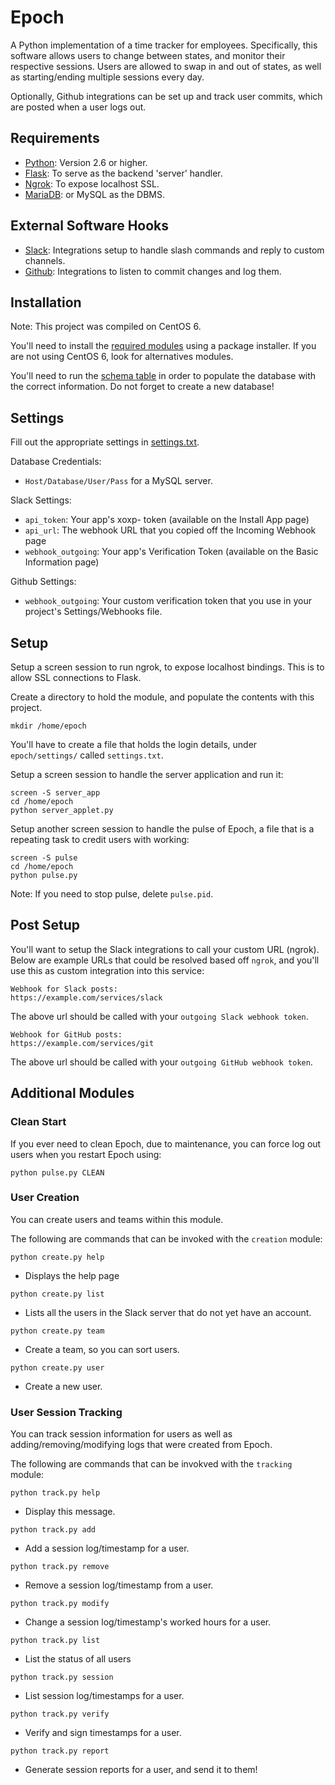 # Epoch
A Python implementation of a time tracker for employees. Specifically, this software allows users to change between states, and monitor their respective sessions. Users are allowed to swap in and out of states, as well as starting/ending multiple sessions every day. 

Optionally, Github integrations can be set up and track user commits, which are posted when a user logs out.

## Requirements
- [Python](https://www.python.org/download/releases/2.6/): Version 2.6 or higher.
- [Flask](http://flask.pocoo.org): To serve as the backend 'server' handler.
- [Ngrok](https://ngrok.com): To expose localhost SSL.
- [MariaDB](https://mariadb.org): or MySQL as the DBMS.

## External Software Hooks
- [Slack](https://api.slack.com): Integrations setup to handle slash commands and reply to custom channels.
- [Github](https://developer.github.com): Integrations to listen to commit changes and log them.

## Installation
Note: This project was compiled on CentOS 6.

You'll need to install the [required modules](TODO) using a package installer. If you are not using CentOS 6, look for alternatives modules. 

You'll need to run the [schema table](TODO) in order to populate the database with the correct information. Do not forget to create a new database!

## Settings
Fill out the appropriate settings in [settings.txt](TODO).

Database Credentials:
- `Host/Database/User/Pass` for a MySQL server.

Slack Settings:
- `api_token`: Your app's xoxp- token (available on the Install App page)
- `api_url`: The webhook URL that you copied off the Incoming Webhook page
- `webhook_outgoing`: Your app's Verification Token (available on the Basic Information page)

Github Settings:
- `webhook_outgoing`: Your custom verification token that you use in your project's Settings/Webhooks file.

## Setup
Setup a screen session to run ngrok, to expose localhost bindings. This is to allow SSL connections to Flask.

Create a directory to hold the module, and populate the contents with this project.
```
mkdir /home/epoch
```

You'll have to create a file that holds the login details, under `epoch/settings/` called `settings.txt`.

Setup a screen session to handle the server application and run it:
```
screen -S server_app
cd /home/epoch
python server_applet.py
```

Setup another screen session to handle the pulse of Epoch, a file that is a repeating task to credit users with working:
```
screen -S pulse
cd /home/epoch
python pulse.py
```
Note: If you need to stop pulse, delete `pulse.pid`.

## Post Setup
You'll want to setup the Slack integrations to call your custom URL (ngrok). Below are example URLs that could be resolved based off `ngrok`, and you'll use this as custom integration into this service:

```
Webhook for Slack posts:
https://example.com/services/slack
```
The above url should be called with your `outgoing Slack webhook token`.

```
Webhook for GitHub posts:
https://example.com/services/git
```
The above url should be called with your `outgoing GitHub webhook token`.

## Additional Modules

### Clean Start
If you ever need to clean Epoch, due to maintenance, you can force log out users when you restart Epoch using:
```
python pulse.py CLEAN
```

### User Creation
You can create users and teams within this module.

The following are commands that can be invoked with the `creation` module:

`python create.py help`
- Displays the help page

`python create.py list`
- Lists all the users in the Slack server that do not yet have an account.

`python create.py team`
- Create a team, so you can sort users.

`python create.py user`
- Create a new user.

### User Session Tracking
You can track session information for users as well as adding/removing/modifying logs that were created from Epoch.

The following are commands that can be invokved with the `tracking` module:

`python track.py help`
- Display this message.

`python track.py add`
- Add a session log/timestamp for a user.

`python track.py remove`
- Remove a session log/timestamp from a user.

`python track.py modify`
- Change a session log/timestamp's worked hours for a user.

`python track.py list`
- List the status of all users

`python track.py session`
- List session log/timestamps for a user.

`python track.py verify`
- Verify and sign timestamps for a user.

`python track.py report`
- Generate session reports for a user, and send it to them!
